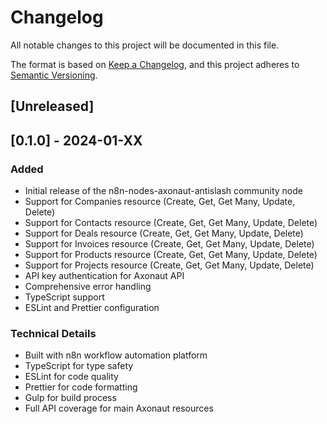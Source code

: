# Changelog

All notable changes to this project will be documented in this file.

The format is based on [Keep a Changelog](https://keepachangelog.com/en/1.0.0/),
and this project adheres to [Semantic Versioning](https://semver.org/spec/v2.0.0.html).

## [Unreleased]

## [0.1.0] - 2024-01-XX

### Added
- Initial release of the n8n-nodes-axonaut-antislash community node
- Support for Companies resource (Create, Get, Get Many, Update, Delete)
- Support for Contacts resource (Create, Get, Get Many, Update, Delete)
- Support for Deals resource (Create, Get, Get Many, Update, Delete)
- Support for Invoices resource (Create, Get, Get Many, Update, Delete)
- Support for Products resource (Create, Get, Get Many, Update, Delete)
- Support for Projects resource (Create, Get, Get Many, Update, Delete)
- API key authentication for Axonaut API
- Comprehensive error handling
- TypeScript support
- ESLint and Prettier configuration

### Technical Details
- Built with n8n workflow automation platform
- TypeScript for type safety
- ESLint for code quality
- Prettier for code formatting
- Gulp for build process
- Full API coverage for main Axonaut resources

